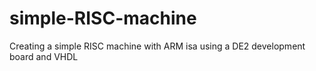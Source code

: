 simple-RISC-machine
===================

Creating a simple RISC machine with ARM isa using a DE2 development board and VHDL

